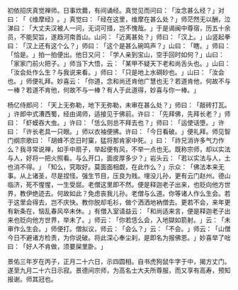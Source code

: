 初依招庆真觉禅师。日事炊爨，有间诵经。真觉见而问曰：​「汝念甚么经？​」对曰：​「​《维摩经》​。​」真觉曰：​「经在这里，维摩在甚么处？​」师茫然无以酬，泣涕曰：​「大丈夫汉被人一问，无词可措，岂不愧哉。​」于是谒闽中尊宿，历五十余员，不能契旨，遂趋河南首山。山问：​「近离甚处？​」师曰：​「汉上。​」山竖起拳曰：​「汉上还有这个么？​」师曰：​「这个是甚么碗鸣声？​」山曰：​「瞎。​」师曰：​「恰是。​」拍一拍便出。他日又问：​「学人亲到宝山，空手回时如何？​」山曰：​「家家门前火把子。​」师当下大悟，云：​「某甲不疑天下老和尚舌头也。​」山曰：​「汝会处作么生？与我说来看。​」师曰：​「只是地上水碙砂也。​」山曰：​「汝会也。​」师便礼拜。妙喜云：​「你道，念和尚还肯他广慧也无？若道肯他，何故不与一棒？若道不肯他，何故不与一棒？有人于此道得，妙喜与你一棒。​」

杨亿侍郎问：​「天上无弥勒，地下无弥勒，未审在甚么处？​」师曰：​「敲砖打瓦。​」许郎中式漕西蜀，经由谒师，适接见于佛前。许曰：​「先拜佛，先拜长老？​」师曰：​「虾蟆吞大虫。​」许曰：​「恁么则总不拜去也？​」师曰：​「运使话堕。​」许曰：​「许长老具一只眼。​」师以衣袖便拂。许曰：​「今日看破。​」便礼拜。师见智门纲宗歌曰：​「胡蜂不恋日时窠，猛将那肯家中死。​」曰：​「祚兄消许多气力作么？我寻常说禅，如手中扇子，举起便有风，不举一点也无。既称宗师，却以实法与人，好将一把火照看。与么开口，面皮厚多少？​」岩头云：​「若以实法与人，土也消不得。​」​「知么，究取好。莫面面相觑，在此作么？​」示众：​「佛法本来无事。从上诸圣，尽是捏怪。强生节目，压良为贱。埋没儿孙，更有云门赵州。德山临济，死不惺惺，一生受屈。老僧这里即不然。便是释迦老子出来，也贬向他方世界，教伊绝迹去。何故如此？免虑丧我儿孙。老僧与么道。你等诸人作么生会。若于这里会得去，岂不庆快。教你脱却毛衫，做个洒洒地衲僧去。更若不会，来年更有新条在，恼乱春风卒未休。​」有僧入室请益云：​「和尚适来言，便是释迦老子出来也贬向他方世界，举未了。​」师云：​「你若恁么会，入地獄如箭射。​」云：​「未审作么生会。​」师便打。僧拟议，师云：​「会么？​」云：​「不会。​」师云：​「山僧今日不避诸方检责，为你说破。将此深心奉尘刹，是即名为报佛恩。​」妙喜举了咄曰：​「好人不肯做，须要屎里卧。​」

景佑三年岁在丙子，正月二十六日，示四圆相。自书虎狗鼠牛字于中，揭方丈门。遂至九月二十六日示寂。景德间宗师，为高名士大夫所尊服，而又享有高寿，预知报谢。师其冠也。